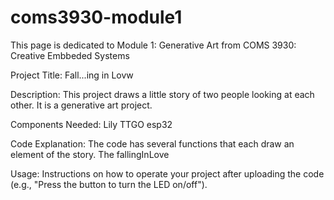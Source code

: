 # coms3930-module1
This page is dedicated to Module 1: Generative Art from COMS 3930: Creative Embbeded Systems

Project Title: Fall...ing in Lovw

Description: This project draws a little story of two people looking at each other. It is a generative art project. 

Components Needed: Lily TTGO esp32

Code Explanation: The code has several functions that each draw an element of the story. The fallingInLove

Usage: Instructions on how to operate your project after uploading the code (e.g., "Press the button to turn the LED on/off").


